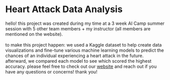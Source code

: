 # Heart Attack Data Analysis
hello! this project was created during my time at a 3 week AI Camp summer session with 5 other team members + my instructor (all members are
mentioned on the website).
<br><br>
to make this project happen: we used a Kaggle dataset to help create data visualizations and fine-tune various machine learning models to predict the chances
of an individual experiencing a heart attack in the future. afterward, we compared each model to see which scored the highest accuracy. please feel free to check
out our [website](https://keil4ni.github.io/heartatk/) and reach out if you have any questions or concerns! thank you!
